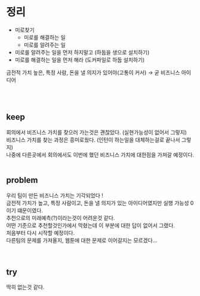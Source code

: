 
<br>
<br>
<br>

# 정리

- 미로찾기
    - 미로를 해결하는 일
    - 미로를 알려주는 일
- 미로를 알려주는 일을 먼저 하지말고
(하둡을 생으로 설치하기)
- 미로를 해결하는 일을 먼저 해라
(도커파일로 하둡 설치하기)

금전적 가치 높은, 특정 사람, 돈을 낼 의지가 있어야(고통이 커서) → 굳 비즈니스 아이디어

<br>
<br>

## keep
회의에서 비즈니스 가치를 찾으러 가는것은 괜찮았다. (실현가능성이 없어서 그렇지) <br>
비즈니스 가치를 찾는 과정은 흥미로웠다. (인턴이 하는일을 대체하는걸로 끝나서 그렇지) <br>
나중에 다른곳에서 회의에서도 이번에 했던 비즈니스 가치에 대한점을 가져갈 예정이다.
<br>
<br>

## problem
우리 팀이 만든 비즈니스 가치는 기각되었다 ! <br>
금전적 가치가 높고, 특정 사람이고, 돈을 낼 의지가 있는 아이디어였지만 실행 가능성 0이기 떄문이였다. <br>
추천으로의 미래예측(?)이라는것이 어려운것 같다.<br>
어떤 기준으로 추천할것인가에서 막혔는데 이 부분에 대한 답이 없어서 그랬다.<br>
처음부터 다시 시작할 예정이다.<br>
다른팀의 문제를 가져올지, 웹툰에 대한 문제로 이어갈지는 모르겠다...<br>
<br>
<br>

## try
딱히 없는것 같다.
<br>
<br>
